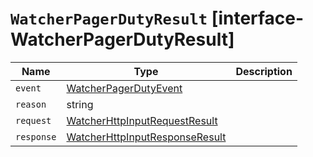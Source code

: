 # `WatcherPagerDutyResult` [interface-WatcherPagerDutyResult]

| Name | Type | Description |
| - | - | - |
| `event` | [WatcherPagerDutyEvent](./WatcherPagerDutyEvent.md) | &nbsp; |
| `reason` | string | &nbsp; |
| `request` | [WatcherHttpInputRequestResult](./WatcherHttpInputRequestResult.md) | &nbsp; |
| `response` | [WatcherHttpInputResponseResult](./WatcherHttpInputResponseResult.md) | &nbsp; |

